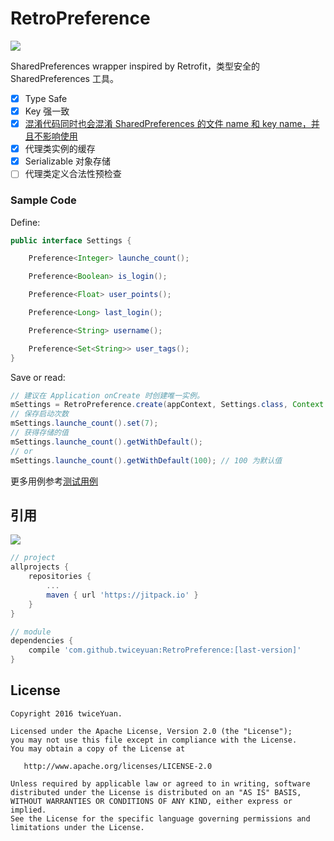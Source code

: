 # RetroPreference

[![](https://jitpack.io/v/twiceyuan/RetroPreference.svg)](https://jitpack.io/#twiceyuan/RetroPreference)


SharedPreferences wrapper inspired by Retrofit，类型安全的 SharedPreferences 工具。

* [x] Type Safe
* [x] Key 强一致
* [x] [混淆代码同时也会混淆 SharedPreferences 的文件 name 和 key name，并且不影响使用][1]
* [x] 代理类实例的缓存
* [x] Serializable 对象存储
* [ ] 代理类定义合法性预检查

### Sample Code

Define:

```java
public interface Settings {

    Preference<Integer> launche_count();

    Preference<Boolean> is_login();

    Preference<Float> user_points();

    Preference<Long> last_login();

    Preference<String> username();

    Preference<Set<String>> user_tags();
}
```

Save or read:

```java
// 建议在 Application onCreate 时创建唯一实例。
mSettings = RetroPreference.create(appContext, Settings.class, Context.MODE_PRIVATE);
// 保存启动次数
mSettings.launche_count().set(7);
// 获得存储的值
mSettings.launche_count().getWithDefault();
// or
mSettings.launche_count().getWithDefault(100); // 100 为默认值
```

更多用例参考[测试用例](https://github.com/twiceyuan/RetroPreference/tree/master/retropreference/src/androidTest/java/com/twiceyuan/retropreference)

## 引用

[![](https://jitpack.io/v/twiceyuan/RetroPreference.svg)](https://jitpack.io/#twiceyuan/RetroPreference)


```groovy
// project
allprojects {
    repositories {
        ...
        maven { url 'https://jitpack.io' }
    }
}

// module
dependencies {
    compile 'com.github.twiceyuan:RetroPreference:[last-version]'
}
```

[1]: 仅在注解时有效，后续会添加自定义混淆规则的选项。或者在proguard文件中keep相关的SharedPreferences定义项。

## License

```
Copyright 2016 twiceYuan.

Licensed under the Apache License, Version 2.0 (the "License");
you may not use this file except in compliance with the License.
You may obtain a copy of the License at

   http://www.apache.org/licenses/LICENSE-2.0

Unless required by applicable law or agreed to in writing, software
distributed under the License is distributed on an "AS IS" BASIS,
WITHOUT WARRANTIES OR CONDITIONS OF ANY KIND, either express or implied.
See the License for the specific language governing permissions and
limitations under the License.
```
